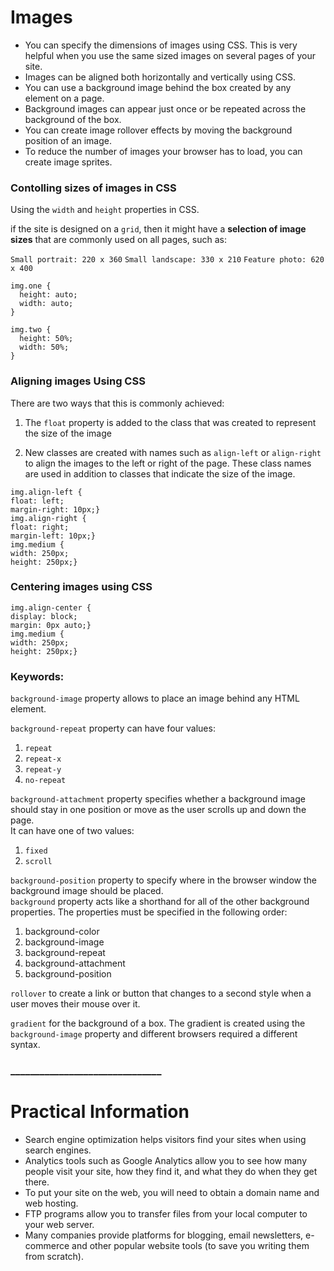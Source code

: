# Images

- You can specify the dimensions of images using CSS. This is very helpful when you use the same sized images on several pages of your site.
- Images can be aligned both horizontally and vertically using CSS.
- You can use a background image behind the box created by any element on a page.
- Background images can appear just once or be repeated across the background of the box.
- You can create image rollover effects by moving the background position of an image.
- To reduce the number of images your browser has to load, you can create image sprites.

### Contolling sizes of images in CSS

Using the `width` and `height` properties in CSS.

if the site is designed on a `grid`, then it
might have a **selection of image sizes** that are commonly used on
all pages, such as:

`Small portrait: 220 x 360`
`Small landscape: 330 x 210`
`Feature photo: 620 x 400`

```
img.one {
  height: auto;
  width: auto;
}

img.two {
  height: 50%;
  width: 50%;
}
```


### Aligning images Using CSS

There are two ways that
this is commonly achieved:

1. The `float` property is added
to the class that was created to
represent the size of the image 

2. New classes are created with
names such as `align-left` or
`align-right` to align the images
to the left or right of the page.
These class names are used in
addition to classes that indicate
the size of the image.

```
img.align-left {
float: left;
margin-right: 10px;}
img.align-right {
float: right;
margin-left: 10px;}
img.medium {
width: 250px;
height: 250px;}
```

### Centering images using CSS

```
img.align-center {
display: block;
margin: 0px auto;}
img.medium {
width: 250px;
height: 250px;}
```

### Keywords:

`background-image` property allows  to place
an image behind any HTML element.

`background-repeat` property can have four values:
   1. `repeat`
   2. `repeat-x`
   3. `repeat-y`
   4. `no-repeat`
   
`background-attachment` property specifies whether a
background image should stay in one position or move as the user
scrolls up and down the page.   
It can have one of two values:
   1. `fixed`
   2. `scroll`
     
`background-position` property to specify where in the
browser window the background image should be placed.   
`background`  property acts like a shorthand for all of the
other background properties.
The properties must be specified in the following order:
   1. background-color
   2. background-image
   3. background-repeat
   4. background-attachment
   5. background-position

`rollover` to create a link or button that changes to a second style when a user moves
their mouse over it. 

`gradient` for the background of a box. The gradient is created using the
`background-image` property and different browsers required a different syntax.

### _______________________________

# Practical Information

- Search engine optimization helps visitors find your sites when using search engines.
- Analytics tools such as Google Analytics allow you to see how many people visit your site, how they find it, and what they do when they get there.
- To put your site on the web, you will need to obtain a domain name and web hosting.
- FTP programs allow you to transfer files from your local computer to your web server.
- Many companies provide platforms for blogging, email newsletters, e-commerce and other popular website tools (to save you writing them from scratch).